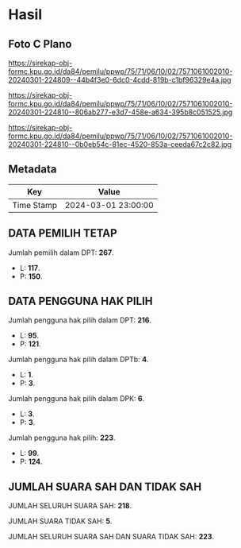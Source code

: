 # Hasil

## Foto C Plano

https://sirekap-obj-formc.kpu.go.id/da84/pemilu/ppwp/75/71/06/10/02/7571061002010-20240301-224809--44b4f3e0-6dc0-4cdd-819b-c1bf96329e4a.jpg

https://sirekap-obj-formc.kpu.go.id/da84/pemilu/ppwp/75/71/06/10/02/7571061002010-20240301-224810--806ab277-e3d7-458e-a634-395b8c051525.jpg

https://sirekap-obj-formc.kpu.go.id/da84/pemilu/ppwp/75/71/06/10/02/7571061002010-20240301-224810--0b0eb54c-81ec-4520-853a-ceeda67c2c82.jpg


## Metadata

| Key        | Value               |
| ---------- | ------------------- |
| Time Stamp | 2024-03-01 23:00:00 |


## DATA PEMILIH TETAP

Jumlah pemilih dalam DPT: **267**.
 * L: **117**.
 * P: **150**.

## DATA PENGGUNA HAK PILIH

Jumlah pengguna hak pilih dalam DPT: **216**.
 * L: **95**.
 * P: **121**.

Jumlah pengguna hak pilih dalam DPTb: **4**.
 * L: **1**.
 * P: **3**.

Jumlah pengguna hak pilih dalam DPK: **6**.
 * L: **3**.
 * P: **3**.

Jumlah pengguna hak pilih: **223**.
 * L: **99**.
 * P: **124**.

## JUMLAH SUARA SAH DAN TIDAK SAH

JUMLAH SELURUH SUARA SAH: **218**.

JUMLAH SUARA TIDAK SAH: **5**.

JUMLAH SELURUH SUARA SAH DAN SUARA TIDAK SAH: **223**.



